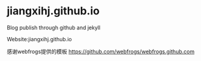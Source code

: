 jiangxihj.github.io
===================

Blog publish through github and jekyll

Website:jiangxihj.github.io

感谢webfrogs提供的模板 https://github.com/webfrogs/webfrogs.github.com

